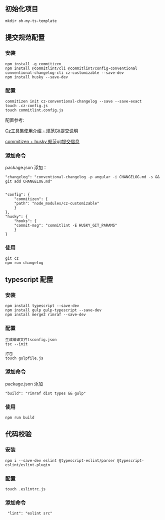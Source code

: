 ## 初始化项目 ##

    mkdir oh-my-ts-template

## 提交规范配置 ##

### 安装 ###

    npm install -g commitizen
    npm install @commitlint/cli @commitlint/config-conventional conventional-changelog-cli cz-customizable --save-dev
    npm install husky --save-dev

### 配置 ###

    commitizen init cz-conventional-changelog --save --save-exact
    touch .cz-config.js
    touch commitlint.config.js

配置参考:

[Cz工具集使用介绍 - 规范Git提交说明](url:https://juejin.im/post/6844903831893966856)

[commitizen + husky 规范git提交信息](url:https://juejin.im/post/6844904025868271629)

### 添加命令 ###

package.json 添加：

```
"changelog": "conventional-changelog -p angular -i CHANGELOG.md -s && git add CHANGELOG.md"


"config": {
    "commitizen": {
    "path": "node_modules/cz-customizable"
    }
},
"husky": {
    "hooks": {
    "commit-msg": "commitlint -E HUSKY_GIT_PARAMS"
    }
}
```

### 使用 ###

    git cz
    npm run changelog

## typescript 配置 ###

### 安装 ###

    npm install typescript --save-dev
    npm install gulp gulp-typescript --save-dev
    npm install merge2 rimraf --save-dev

### 配置 ###

    生成编译文件tsconfig.json
    tsc --init

    打包
    touch gulpfile.js

### 添加命令 ##

package.json 添加

```
"build": "rimraf dist types && gulp"
```

### 使用 ###

    npm run build

## 代码校验 ##

### 安装 ###

    npm i --save-dev eslint @typescript-eslint/parser @typescript-eslint/eslint-plugin

### 配置 ###

    touch .eslintrc.js

### 添加命令 ### 

     "lint": "eslint src"
